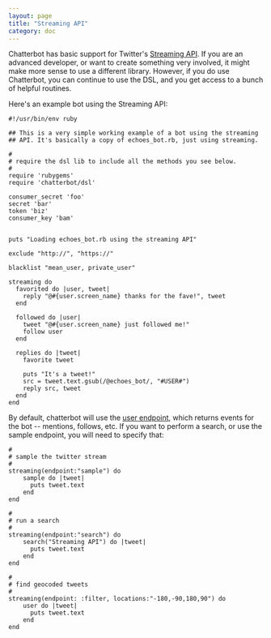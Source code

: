 ```yaml
---
layout: page
title: "Streaming API"
category: doc
---
```


Chatterbot has basic support for Twitter's [Streaming API](https://dev.twitter.com/streaming/overview). If
you are an advanced developer, or want to create something very
involved, it might make more sense to use a different library.
However, if you do use Chatterbot, you can continue to use the DSL,
and you get access to a bunch of helpful routines.

Here's an example bot using the Streaming API:

```
#!/usr/bin/env ruby

## This is a very simple working example of a bot using the streaming
## API. It's basically a copy of echoes_bot.rb, just using streaming.

#
# require the dsl lib to include all the methods you see below.
#
require 'rubygems'
require 'chatterbot/dsl'

consumer_secret 'foo'
secret 'bar'
token 'biz'
consumer_key 'bam'


puts "Loading echoes_bot.rb using the streaming API"

exclude "http://", "https://"

blacklist "mean_user, private_user"

streaming do
  favorited do |user, tweet|
    reply "@#{user.screen_name} thanks for the fave!", tweet
  end

  followed do |user|
    tweet "@#{user.screen_name} just followed me!"
    follow user
  end

  replies do |tweet|
    favorite tweet

    puts "It's a tweet!"
    src = tweet.text.gsub(/@echoes_bot/, "#USER#")  
    reply src, tweet
  end
end
```

By default, chatterbot will use the
[user endpoint](https://dev.twitter.com/streaming/userstreams), which
returns events for the bot -- mentions, follows, etc. If you want to
perform a search, or use the sample endpoint, you will need to specify
that:


```
#
# sample the twitter stream
#
streaming(endpoint:"sample") do
    sample do |tweet|
      puts tweet.text
    end
end
```


```
#
# run a search
#
streaming(endpoint:"search") do
    search("Streaming API") do |tweet|
      puts tweet.text
    end
end
```

```
#
# find geocoded tweets
#
streaming(endpoint: :filter, locations:"-180,-90,180,90") do
    user do |tweet|
      puts tweet.text
    end
end
```

